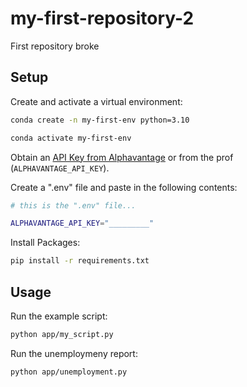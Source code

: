 # my-first-repository-2
 First repository broke

## Setup

Create and activate a virtual environment:

```sh
conda create -n my-first-env python=3.10

conda activate my-first-env
```

Obtain an [API Key from Alphavantage](https://www.alphavantage.co/support/#api-key) or from the prof (`ALPHAVANTAGE_API_KEY`).

Create a ".env" file and paste in the following contents:

```sh
# this is the ".env" file...

ALPHAVANTAGE_API_KEY="_________"
```

Install Packages:
```sh
pip install -r requirements.txt
```

## Usage

Run the example script:

```sh
python app/my_script.py

```
Run the unemploymeny report:

```sh
python app/unemployment.py

```
